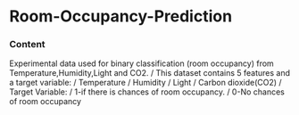 # Room-Occupancy-Prediction

### Content
Experimental data used for binary classification (room occupancy) from Temperature,Humidity,Light and CO2. /
This dataset contains 5 features and a target variable: /
Temperature /
Humidity /
Light /
Carbon dioxide(CO2) /
Target Variable: /
1-if there is chances of room occupancy. /
0-No chances of room occupancy
